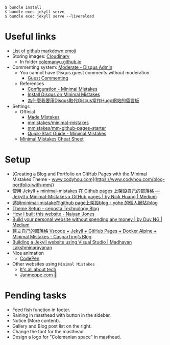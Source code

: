 ```
$ bundle install
$ bundle exec jekyll serve
$ bundle exec jekyll serve --livereload
```
# Useful links
- [List of github markdown emoji](https://gist.github.com/rxaviers/7360908)
-  Storing images: [Cloudinary](https://cloudinary.com/)
   -  In folder [colemanyu.github.io](https://console.cloudinary.com/app/c-200f1c416cca0097830f55c1ffed4f/assets/media_library/folders/ccc06db22609749cebfb1fd4fbe850ee2a?view_mode=mosaic)
-  Commenting system: [Moderate - Disqus Admin](https://colemanyu.disqus.com/admin/moderate/pending)
   -  You cannot have Disqus guest comments without moderation.
      -  [Guest Commenting](https://help.disqus.com/en/articles/1717211-guest-commenting)
   -  References
      -  [Configuration - Minimal Mistakes](https://mmistakes.github.io/minimal-mistakes/docs/configuration/#disqus)
      -  [Install Disqus on Minimal Mistakes](https://alamaby.gitlab.io/blog/install-disqus-on-minimal-mistakes/)
      -  [為什麼我要用Disqus取代Giscus當作Hugo網站的留言板](https://ivonblog.com/posts/replace-giscus-with-disqus/)
- Settings
  - Official
    - [Made Mistakes](https://mademistakes.com/)
    - [mmistakes/minimal-mistakes](https://github.com/mmistakes/minimal-mistakes)
    - [mmistakes/mm-github-pages-starter](https://github.com/mmistakes/mm-github-pages-starter)
    - [Quick-Start Guide - Minimal Mistakes](https://mmistakes.github.io/minimal-mistakes/docs/quick-start-guide/)
  - [Minimal Mistakes Cheat Sheet](https://www.fabriziomusacchio.com/blog/2021-08-11-Minimal_Mistakes_Cheat_Sheet/#via-liquid)
# Setup
- [Creating a Blog and Portfolio on GitHub Pages with the Minimal Mistakes Theme - www.codyhou.com](https://www.codyhou.com/blog-portfolio-with-mm/)
- [使用 Jekyll + minimal-mistakes 在 Github pages 上架設自己的部落格 — Jekyll x Minimal-Mistakes x GitHub pages | by Nick Huang | Medium](https://medium.com/@nickhuang9527/%E4%BD%BF%E7%94%A8-jekyll-minimal-mistakes-%E5%9C%A8-github-pages-%E4%B8%8A%E6%9E%B6%E8%A8%AD%E8%87%AA%E5%B7%B1%E7%9A%84%E9%83%A8%E8%90%BD%E6%A0%BC-jekyll-x-minimal-mistakes-x-github-pages-c5699ffabd28)
- [透過minimal-mistake在github page上架設blog - yohe 的個人網站/blog](https://yohe-tw.github.io/tutorial/blog-build-tutorial/)
- [Theme Setup – ceposta Technology Blog](https://blog.christianposta.com/theme-setup/)
- [How I built this website - Naiyan Jones](https://naiyanjones.com/technology/how-i-built-this-website/)
- [Build your personal website without spending any money | by Duy NG | Medium](https://tduyng.medium.com/build-your-personal-website-without-spending-any-money-30e6b2264e08)
- [建立自己的部落格 Vscode + Jekyll + GitHub Pages + Docker Alpine + Minimal Mistakes - CasparTing’s Blog](https://casparting.github.io/blog/%E5%BB%BA%E7%AB%8B%E8%87%AA%E5%B7%B1%E7%9A%84%E9%83%A8%E8%90%BD%E6%A0%BC_Minimal_Mistakes/)
- [Building a Jekyll website using Visual Studio | Madhavan Lakshminarayanan](https://lmadhavan.com/2022/06/26/building-a-jekyll-website-using-visual-studio/)
- Nice animation
  - [CodePen](https://codepen.io/)
- Other websites using `Minimal Mistakes`
  - [It's all about tech](https://renatogolia.com/)
  - [Janmeppe.com 👋](https://www.janmeppe.com/)
# Pending tasks
- Feed fish function in footer.
- Raining in masthead with button in the sidebar.
- Notice (More content).
- Gallery and Blog post list on the right.
- Change the font for the masthead.
- Design a logo for "Colemanian space" in masthead.
